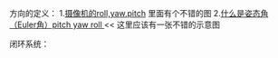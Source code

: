 方向的定义：
1.[摄像机的roll,yaw,pitch](https://segmentfault.com/a/1190000000408831)
里面有个不错的图
2.[什么是姿态角（Euler角）pitch yaw roll ](http://www.123kuai.com/index.php?a=show&c=index&catid=9&id=54&m=content)
<< 这里应该有一张不错的示意图

闭环系统：